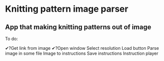 # Knitting pattern image parser

## App that making knitting patterns out of image 

To do:

✔?Get link from image
✔?Open window
Select resolution
Load button
Parse image in some file
Image to instructions
Save instructions
Instruction player
